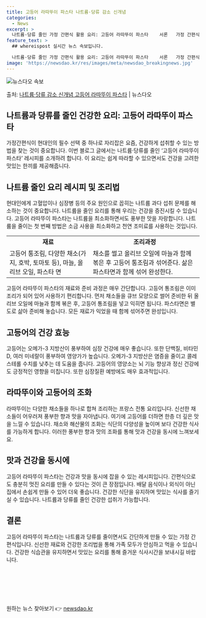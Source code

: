 ```yaml
---
title: 고등어 라따뚜이 파스타 나트륨·당류 감소 신개념
categories:
  - News
excerpt: >
  나트륨·당류 줄인 가정 간편식 활용 요리: 고등어 라따뚜이 파스타    서론   가정 간편식이 현대인의 필수…
feature_text: >
  ## whereispost 실시간 뉴스 속보입니다.

  나트륨·당류 줄인 가정 간편식 활용 요리: 고등어 라따뚜이 파스타    서론   가정 간편식이 현대인의 필수…
image: 'https://newsdao.kr/res/images/meta/newsdao_breakingnews.jpg'
---
```


![뉴스다오 속보](https://newsdao.kr/res/images/meta/newsdao_breakingnews.jpg)

<p>출처: <a href="https://newsdao.kr/4469" rel="dofollow">나트륨·당류 감소 신개념 고등어 라따뚜이 파스타</a> | 뉴스다오</p>

<h2 data-ke-size="size26">나트륨과 당류를 줄인 건강한 요리: 고등어 라따뚜이 파스타</h2>
<p data-ke-size="size16">가정간편식이 현대인의 필수 선택 중 하나로 자리잡은 요즘, 건강하게 섭취할 수 있는 방법을 찾는 것이 중요합니다. 이번 블로그 글에서는 나트륨·당류를 줄인 ‘고등어 라따뚜이 파스타’ 레시피를 소개하려 합니다. 이 요리는 쉽게 따라할 수 있으면서도 건강을 고려한 맛있는 한끼를 제공해줍니다.</p>

<h2 data-ke-size="size24">나트륨 줄인 요리 레시피 및 조리법</h2>
<p data-ke-size="size16">현대인에게 고혈압이나 심장병 등의 주요 원인으로 꼽히는 나트륨 과다 섭취 문제를 해소하는 것이 중요합니다. 나트륨을 줄인 요리를 통해 우리는 건강을 증진시킬 수 있습니다. 고등어 라따뚜이 파스타는 나트륨을 최소화하면서도 풍부한 맛을 자랑합니다. 나트륨을 줄이는 첫 번째 방법은 소금 사용을 최소화하고 천연 조미료를 사용하는 것입니다.</p>

<table>
  <tr>
    <td style="text-align: center; height: 17px;"><b>재료</b></td>
    <td style="text-align: center; height: 17px;"><b>조리과정</b></td>
  </tr>
  <tr>
    <td>고등어 통조림, 다양한 채소(가지, 호박, 토마토 등), 마늘, 올리브 오일, 파스타 면</td>
    <td>채소를 썰고 올리브 오일에 마늘과 함께 볶은 후 고등어 통조림과 섞어준다. 삶은 파스타면과 함께 섞어 완성한다.</td>
  </tr>
</table>

<p data-ke-size="size16">고등어 라따뚜이 파스타의 재료와 준비 과정은 매우 간단합니다. 고등어 통조림은 이미 조리가 되어 있어 사용하기 편리합니다. 먼저 채소들을 큐브 모양으로 썰어 준비한 뒤 올리브 오일에 마늘과 함께 볶은 후, 고등어 통조림을 넣고 익히면 됩니다. 파스타면은 별도로 삶아 준비해 놓습니다. 모든 재료가 익었을 때 함께 섞어주면 완성입니다.</p>

<h2 data-ke-size="size24">고등어의 건강 효능</h2>
<p data-ke-size="size16">고등어는 오메가-3 지방산이 풍부하여 심장 건강에 매우 좋습니다. 또한 단백질, 비타민 D, 여러 미네랄이 풍부하여 영양가가 높습니다. 오메가-3 지방산은 염증을 줄이고 콜레스테롤 수치를 낮추는 데 도움을 줍니다. 고등어의 영양소는 뇌 기능 향상과 정신 건강에도 긍정적인 영향을 미칩니다. 또한 심장질환 예방에도 매우 효과적입니다.</p>

<h2 data-ke-size="size24">라따뚜이와 고등어의 조화</h2>
<p data-ke-size="size16">라따뚜이는 다양한 채소들을 하나로 합쳐 조리하는 프랑스 전통 요리입니다. 신선한 채소들이 어우러져 풍부한 향과 맛을 자아냅니다. 여기에 고등어를 더하면 한층 더 깊은 맛을 느낄 수 있습니다. 채소와 해산물의 조화는 식단의 다양성을 높이며 보다 건강한 식사를 가능하게 합니다. 이러한 풍부한 향과 맛의 조화를 통해 맛과 건강을 동시에 느껴보세요.</p>

<h2 data-ke-size="size24">맛과 건강을 동시에</h2>
<p data-ke-size="size16">고등어 라따뚜이 파스타는 건강과 맛을 동시에 잡을 수 있는 레시피입니다. 간편식으로도 충분히 멋진 요리를 만들 수 있다는 것이 큰 장점입니다. 배달 음식이나 외식이 아닌 집에서 손쉽게 만들 수 있어 더욱 좋습니다. 건강한 식단을 유지하며 맛있는 식사를 즐기실 수 있습니다. 나트륨과 당류를 줄인 건강한 섭취가 가능합니다.</p>

<h2 data-ke-size="size24">결론</h2>
<p data-ke-size="size16">고등어 라따뚜이 파스타는 나트륨과 당류를 줄이면서도 간단하게 만들 수 있는 가정 간편식입니다. 신선한 재료와 건강한 조리법을 통해 가족 모두가 안심하고 먹을 수 있습니다. 건강한 식습관을 유지하면서 맛있는 요리를 통해 즐거운 식사시간을 보내시길 바랍니다.</p>

<p data-ke-size="size16">&nbsp;</p>
<p data-ke-size="size16">&nbsp;</p>
<p data-ke-size="size16">&nbsp;</p> 

원하는 뉴스 찾아보기 👉 <a href="https://newsdao.kr" rel="dofollow">newsdao.kr</a>


